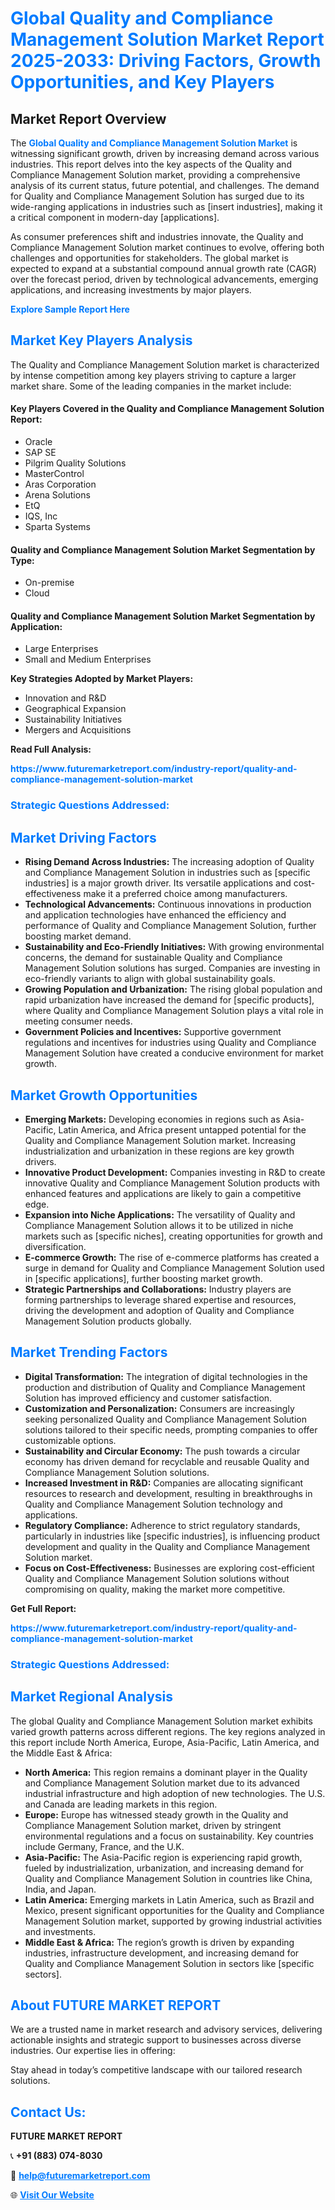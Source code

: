 <h1 style="color: #007BFF;">Global Quality and Compliance Management Solution Market Report 2025-2033: Driving Factors, Growth Opportunities, and Key Players</h1>

<section id="overview">
<h2>Market Report Overview</h2>
<p>The <a href="https://www.futuremarketreport.com/industry-report/quality-and-compliance-management-solution-market" style="color: #007BFF; text-decoration: none;"><strong>Global Quality and Compliance Management Solution Market</strong></a> is witnessing significant growth, driven by increasing demand across various industries. This report delves into the key aspects of the Quality and Compliance Management Solution market, providing a comprehensive analysis of its current status, future potential, and challenges. The demand for Quality and Compliance Management Solution has surged due to its wide-ranging applications in industries such as [insert industries], making it a critical component in modern-day [applications].</p>
<p>As consumer preferences shift and industries innovate, the Quality and Compliance Management Solution market continues to evolve, offering both challenges and opportunities for stakeholders. The global market is expected to expand at a substantial compound annual growth rate (CAGR) over the forecast period, driven by technological advancements, emerging applications, and increasing investments by major players.</p>
</section>

<section id="overview">
<p><a href="https://www.futuremarketreport.com/request-sample/reportId=62105" style="color: #007BFF; text-decoration: none;"><strong>Explore Sample Report Here</strong></a></p>
</section>

<section id="key-players">
<h2 style="color: #007BFF;">Market Key Players Analysis</h2>
<p>The Quality and Compliance Management Solution market is characterized by intense competition among key players striving to capture a larger market share. Some of the leading companies in the market include:</p>
<h4>Key Players Covered in the Quality and Compliance Management Solution Report:</h4>
<ul><li>Oracle</li><li>SAP SE</li><li>Pilgrim Quality Solutions</li><li>MasterControl</li><li>Aras Corporation</li><li>Arena Solutions</li><li>EtQ</li><li>IQS, Inc</li><li>Sparta Systems</li></ul>
<h4>Quality and Compliance Management Solution Market Segmentation by Type:</h4>
<ul><li>On-premise</li><li>Cloud</li></ul>

<h4>Quality and Compliance Management Solution Market Segmentation by Application:</h4>
<ul><li>Large Enterprises</li><li>Small and Medium Enterprises</li></ul>
<p><strong>Key Strategies Adopted by Market Players:</strong></p>
<ul>
<li>Innovation and R&D</li>
<li>Geographical Expansion</li>
<li>Sustainability Initiatives</li>
<li>Mergers and Acquisitions</li>
</ul>
</section>

<section>
<p><strong>Read Full Analysis: </strong></p><a href="https://www.futuremarketreport.com/industry-report/quality-and-compliance-management-solution-market" style="color: #007BFF; text-decoration: none;"><strong>https://www.futuremarketreport.com/industry-report/quality-and-compliance-management-solution-market</strong></a>
<h3 style="color: #007BFF;">Strategic Questions Addressed:</h3>
</section>

<section id="driving-factors">
<h2 style="color: #007BFF;">Market Driving Factors</h2>
<ul>
<li><strong>Rising Demand Across Industries:</strong> The increasing adoption of Quality and Compliance Management Solution in industries such as [specific industries] is a major growth driver. Its versatile applications and cost-effectiveness make it a preferred choice among manufacturers.</li>
<li><strong>Technological Advancements:</strong> Continuous innovations in production and application technologies have enhanced the efficiency and performance of Quality and Compliance Management Solution, further boosting market demand.</li>
<li><strong>Sustainability and Eco-Friendly Initiatives:</strong> With growing environmental concerns, the demand for sustainable Quality and Compliance Management Solution solutions has surged. Companies are investing in eco-friendly variants to align with global sustainability goals.</li>
<li><strong>Growing Population and Urbanization:</strong> The rising global population and rapid urbanization have increased the demand for [specific products], where Quality and Compliance Management Solution plays a vital role in meeting consumer needs.</li>
<li><strong>Government Policies and Incentives:</strong> Supportive government regulations and incentives for industries using Quality and Compliance Management Solution have created a conducive environment for market growth.</li>
</ul>
</section>

<section id="growth-opportunities">
<h2 style="color: #007BFF;">Market Growth Opportunities</h2>
<ul>
<li><strong>Emerging Markets:</strong> Developing economies in regions such as Asia-Pacific, Latin America, and Africa present untapped potential for the Quality and Compliance Management Solution market. Increasing industrialization and urbanization in these regions are key growth drivers.</li>
<li><strong>Innovative Product Development:</strong> Companies investing in R&D to create innovative Quality and Compliance Management Solution products with enhanced features and applications are likely to gain a competitive edge.</li>
<li><strong>Expansion into Niche Applications:</strong> The versatility of Quality and Compliance Management Solution allows it to be utilized in niche markets such as [specific niches], creating opportunities for growth and diversification.</li>
<li><strong>E-commerce Growth:</strong> The rise of e-commerce platforms has created a surge in demand for Quality and Compliance Management Solution used in [specific applications], further boosting market growth.</li>
<li><strong>Strategic Partnerships and Collaborations:</strong> Industry players are forming partnerships to leverage shared expertise and resources, driving the development and adoption of Quality and Compliance Management Solution products globally.</li>
</ul>
</section>

<section id="trending-factors">
<h2 style="color: #007BFF;">Market Trending Factors</h2>
<ul>
<li><strong>Digital Transformation:</strong> The integration of digital technologies in the production and distribution of Quality and Compliance Management Solution has improved efficiency and customer satisfaction.</li>
<li><strong>Customization and Personalization:</strong> Consumers are increasingly seeking personalized Quality and Compliance Management Solution solutions tailored to their specific needs, prompting companies to offer customizable options.</li>
<li><strong>Sustainability and Circular Economy:</strong> The push towards a circular economy has driven demand for recyclable and reusable Quality and Compliance Management Solution solutions.</li>
<li><strong>Increased Investment in R&D:</strong> Companies are allocating significant resources to research and development, resulting in breakthroughs in Quality and Compliance Management Solution technology and applications.</li>
<li><strong>Regulatory Compliance:</strong> Adherence to strict regulatory standards, particularly in industries like [specific industries], is influencing product development and quality in the Quality and Compliance Management Solution market.</li>
<li><strong>Focus on Cost-Effectiveness:</strong> Businesses are exploring cost-efficient Quality and Compliance Management Solution solutions without compromising on quality, making the market more competitive.</li>
</ul>
</section>

<section>
<p><strong>Get Full Report: </strong></p><a href="https://www.futuremarketreport.com/industry-report/quality-and-compliance-management-solution-market" style="color: #007BFF; text-decoration: none;"><strong>https://www.futuremarketreport.com/industry-report/quality-and-compliance-management-solution-market</strong></a>
<h3 style="color: #007BFF;">Strategic Questions Addressed:</h3>
</section>


<section id="regional-analysis">
<h2 style="color: #007BFF;">Market Regional Analysis</h2>
<p>The global Quality and Compliance Management Solution market exhibits varied growth patterns across different regions. The key regions analyzed in this report include North America, Europe, Asia-Pacific, Latin America, and the Middle East & Africa:</p>
<ul>
<li><strong>North America:</strong> This region remains a dominant player in the Quality and Compliance Management Solution market due to its advanced industrial infrastructure and high adoption of new technologies. The U.S. and Canada are leading markets in this region.</li>
<li><strong>Europe:</strong> Europe has witnessed steady growth in the Quality and Compliance Management Solution market, driven by stringent environmental regulations and a focus on sustainability. Key countries include Germany, France, and the U.K.</li>
<li><strong>Asia-Pacific:</strong> The Asia-Pacific region is experiencing rapid growth, fueled by industrialization, urbanization, and increasing demand for Quality and Compliance Management Solution in countries like China, India, and Japan.</li>
<li><strong>Latin America:</strong> Emerging markets in Latin America, such as Brazil and Mexico, present significant opportunities for the Quality and Compliance Management Solution market, supported by growing industrial activities and investments.</li>
<li><strong>Middle East & Africa:</strong> The region’s growth is driven by expanding industries, infrastructure development, and increasing demand for Quality and Compliance Management Solution in sectors like [specific sectors].</li>
</ul>
</section>

<footer>
<h2 style="color: #007BFF;">About FUTURE MARKET REPORT</h2>
<p>We are a trusted name in market research and advisory services, delivering actionable insights and strategic support to businesses across diverse industries. Our expertise lies in offering:</p>

<p>Stay ahead in today’s competitive landscape with our tailored research solutions.</p>

<h2 style="color: #007BFF;">Contact Us:</h2>
<p><strong>FUTURE MARKET REPORT</strong></p>
<p>📞 <strong>+91 (883) 074-8030</strong></p>
<p>📧 <strong><a href="mailto:help@futuremarketreport.com" style="color: #007BFF;">help@futuremarketreport.com</a></strong></p>
<p>🌐 <strong><a href="https://www.futuremarketreport.com/" style="color: #007BFF;">Visit Our Website</a></strong></p>
</footer>